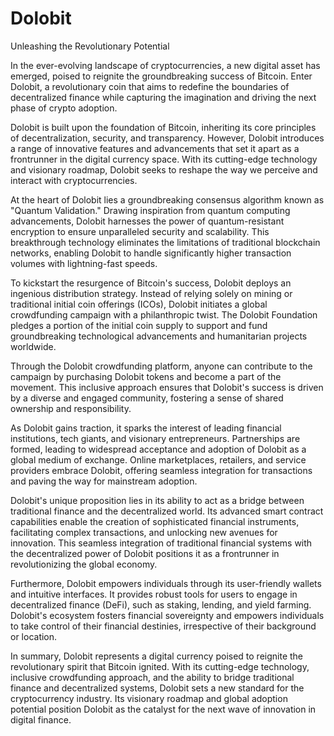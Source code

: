 Dolobit 
==================== 
Unleashing the Revolutionary Potential

In the ever-evolving landscape of cryptocurrencies, a new digital asset has emerged, poised to reignite the groundbreaking success of Bitcoin. Enter Dolobit, a revolutionary coin that aims to redefine the boundaries of decentralized finance while capturing the imagination and driving the next phase of crypto adoption.

Dolobit is built upon the foundation of Bitcoin, inheriting its core principles of decentralization, security, and transparency. However, Dolobit introduces a range of innovative features and advancements that set it apart as a frontrunner in the digital currency space. With its cutting-edge technology and visionary roadmap, Dolobit seeks to reshape the way we perceive and interact with cryptocurrencies.

At the heart of Dolobit lies a groundbreaking consensus algorithm known as "Quantum Validation." Drawing inspiration from quantum computing advancements, Dolobit harnesses the power of quantum-resistant encryption to ensure unparalleled security and scalability. This breakthrough technology eliminates the limitations of traditional blockchain networks, enabling Dolobit to handle significantly higher transaction volumes with lightning-fast speeds.

To kickstart the resurgence of Bitcoin's success, Dolobit deploys an ingenious distribution strategy. Instead of relying solely on mining or traditional initial coin offerings (ICOs), Dolobit initiates a global crowdfunding campaign with a philanthropic twist. The Dolobit Foundation pledges a portion of the initial coin supply to support and fund groundbreaking technological advancements and humanitarian projects worldwide.

Through the Dolobit crowdfunding platform, anyone can contribute to the campaign by purchasing Dolobit tokens and become a part of the movement. This inclusive approach ensures that Dolobit's success is driven by a diverse and engaged community, fostering a sense of shared ownership and responsibility.

As Dolobit gains traction, it sparks the interest of leading financial institutions, tech giants, and visionary entrepreneurs. Partnerships are formed, leading to widespread acceptance and adoption of Dolobit as a global medium of exchange. Online marketplaces, retailers, and service providers embrace Dolobit, offering seamless integration for transactions and paving the way for mainstream adoption.

Dolobit's unique proposition lies in its ability to act as a bridge between traditional finance and the decentralized world. Its advanced smart contract capabilities enable the creation of sophisticated financial instruments, facilitating complex transactions, and unlocking new avenues for innovation. This seamless integration of traditional financial systems with the decentralized power of Dolobit positions it as a frontrunner in revolutionizing the global economy.

Furthermore, Dolobit empowers individuals through its user-friendly wallets and intuitive interfaces. It provides robust tools for users to engage in decentralized finance (DeFi), such as staking, lending, and yield farming. Dolobit's ecosystem fosters financial sovereignty and empowers individuals to take control of their financial destinies, irrespective of their background or location.

In summary, Dolobit represents a digital currency poised to reignite the revolutionary spirit that Bitcoin ignited. With its cutting-edge technology, inclusive crowdfunding approach, and the ability to bridge traditional finance and decentralized systems, Dolobit sets a new standard for the cryptocurrency industry. Its visionary roadmap and global adoption potential position Dolobit as the catalyst for the next wave of innovation in digital finance.
